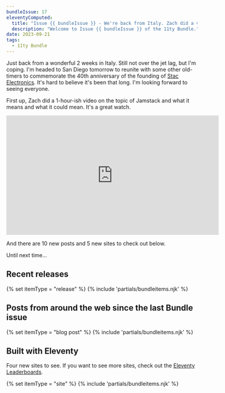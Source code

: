 ```yaml
---
bundleIssue: 17
eleventyComputed:
  title: "Issue {{ bundleIssue }} - We're back from Italy. Zach did a video panel on Jamstack. Oh, and 10 posts and 5 sites for you to check out."
  description: "Welcome to Issue {{ bundleIssue }} of the 11ty Bundle."
date: 2023-09-21
tags:
  - 11ty Bundle
---
```


Just back from a wonderful 2 weeks in Italy. Still not over the jet lag, but I'm coping. I'm headed to San Diego tomorrow to reunite with some other old-timers to commemorate the 40th anniversary of the founding of [Stac Electronics](https://en.wikipedia.org/wiki/Stac_Electronics). It's hard to believe it's been that long. I'm looking forward to seeing everyone.

First up, Zach did a 1-hour-ish video on the topic of Jamstack and what it means and what it could mean. It's a great watch.

<iframe style="display:block; margin:0 auto 1em auto;" width="560" height="315" src="https://www.youtube.com/embed/xVmKdCi-Gpo?si=evHqS2NQFeK7smZh" title="YouTube video player" frameborder="0" allow="accelerometer; autoplay; clipboard-write; encrypted-media; gyroscope; picture-in-picture; web-share" allowfullscreen></iframe>

And there are 10 new posts and 5 new sites to check out below.

Until next time...

<div id="releases"></div>

## Recent releases

{% set itemType = "release" %}
{% include 'partials/bundleitems.njk' %}

<div id="newposts"></div>

## Posts from around the web since the last Bundle issue

{% set itemType = "blog post" %}
{% include 'partials/bundleitems.njk' %}

<div id="sites"></div>

## Built with Eleventy

Four new sites to see. If you want to see more sites, check out the [Eleventy Leaderboards](https://www.11ty.dev/speedlify/).

{% set itemType = "site" %}
{% include 'partials/bundleitems.njk' %}
